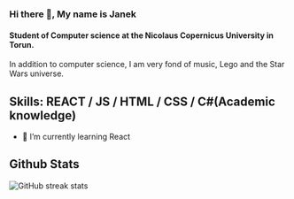 ### Hi there 👋, My name is Janek
#### Student of Computer science  at the Nicolaus Copernicus University in Torun.

In addition to computer science, I am very fond of music, Lego and the Star Wars universe.

<h2>Skills: REACT / JS / HTML / CSS / C#(Academic knowledge)</h2>

- 🌱 I’m currently learning React 

<h2>Github Stats</h2>

![GitHub streak stats](https://streak-stats.demolab.com/?user=Azurinn)  

